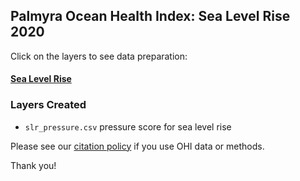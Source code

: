 ## Palmyra Ocean Health Index: Sea Level Rise 2020

Click on the layers to see data preparation:  

#### [Sea Level Rise](https://raw.githack.com/OHI-4site/pal-prep/gh-pages/prep/pressures/slr/v2020/slr_pressure_layer.html)    

### Layers Created

- `slr_pressure.csv`  pressure score for sea level rise     


Please see our [citation policy](http://ohi-science.org/citation-policy/) if you use OHI data or methods.

Thank you!